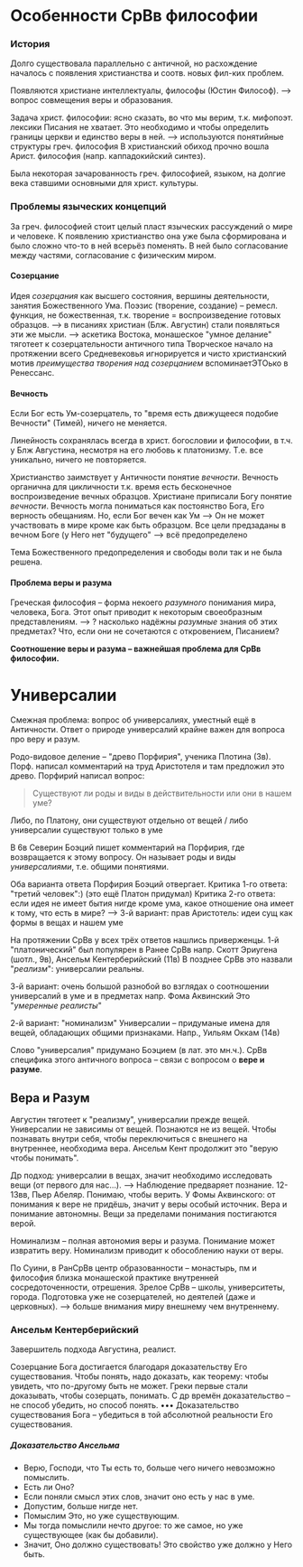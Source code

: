 # Особенности СрВв философии

### История

Долго существовала параллельно с античной, но расхождение началось с появления христианства и соотв. новых фил-ких проблем.

Появляются христиане интеллектуалы, философы (Юстин Философ).
--> вопрос совмещения веры и образования.

Задача христ. философии: ясно сказать, во что мы верим,
т.к. мифопоэт. лексики Писания не хватает.
Это необходимо и чтобы определить границы церкви и единство веры в ней.
--> используются понятийные структуры греч. философия
В христианский обиход прочно вошла Арист. философия (напр. каппадокийский синтез).


Была некоторая зачарованность греч. философией, языком, на долгие века ставшими основными для христ. культуры.


### Проблемы языческих концепций
За греч. философией стоит целый пласт языческих рассуждений о мире и человеке.
К появлению христианство она уже была сформирована и было сложно что-то в ней всерьёз поменять.
В ней было согласование между частями, согласование с физическим миром.

#### Созерцание
Идея _созерцания_ как высшего состояния, вершины деятельности, занятия Божественного Ума.
Поэзис (творение, создание) – ремесл. функция, не божественная, т.к. творение = воспроизведение готовых образцов.
--> в писаниях христиан (Блж. Августин) стали появляться эти же мысли.
--> аскетика Востока, монашеское "умное делание" тяготеет к созерцательности античного типа
Творческое начало на протяжении всего Средневековья игнорируется и чисто христианский мотив _преимущества творения над созерцанием_ вспоминаетЭТОько в Ренессанс.

#### Вечность
Если Бог есть Ум-созерцатель, то "время есть движущееся подобие Вечности" (Тимей), ничего не меняется.

Линейность сохранялась всегда в христ. богословии и философии, в т.ч. у Блж Августина, несмотря на его любовь к платонизму.
Т.е. все уникально, ничего не повторяется.

Христианство заимствует у Античности понятие _вечности_.
Вечность органична для цикличности т.к. время есть бесконечное воспроизведение вечных образцов.
Христиане приписали Богу понятие _вечности_.
Вечность могла пониматься как постоянство Бога, Его верность обещаниям.
Но, если Бог вечен как Ум
--> Он не может участвовать в мире кроме как быть образцом.
Все цели предзаданы в вечном Боге (у Него нет "будущего"
--> всё предопределено

Тема Божественного предопределения и свободы воли так и не была решена.


#### Проблема веры и разума
Греческая философия – форма некоего _разумного_ понимания мира, человека, Бога.
Этот опыт приводит к некоторым своеобразным представлениям.
--> ? насколько надёжны _разумные_ знания об этих предметах?
Что, если они не сочетаются с откровением, Писанием?

**Соотношение веры и разума – важнейшая проблема для СрВв философии.**


# Универсалии
Смежная проблема: вопрос об универсалиях, уместный ещё в Античности.
Ответ о природе универсалий крайне важен для вопроса про веру и разум.


Родо-видовое деление – "древо Порфирия", ученика Плотина (3в).
Порф. написал комментарий на труд Аристотеля и там предложил это древо.
Порфирий написал вопрос: 

> Существуют ли роды и виды в действительности или они в нашем уме?

Либо, по Платону, они существуют отдельно от вещей / либо универсалии существуют только в уме

В 6в Северин Боэций пишет комментарий на Порфирия, где возвращается к этому вопросу.
Он называет роды и виды _универсалиями_, т.е. общими понятиями.

Оба варианта ответа Порфирия Боэций отвергает.
Критика 1-го ответа: "третий человек":) (это ещё Платон придумал)
Критика 2-го ответа: если идея не имеет бытия нигде кроме ума, какое отношение она имеет к тому, что есть в мире?
--> 3-й вариант: прав Аристотель: идеи сущ как формы в вещах и нашем уме


На протяжении СрВв у всех трёх ответов нашлись приверженцы.
1-й "платонический" был популярен в Ранее СрВв
напр. Скотт Эриугена (шотл., 9в), Ансельм Кентерберийский (11в)
В позднее СрВв это назвали "_реализм_": универсалии реальны.

3-й вариант: очень большой разнобой во взглядах о соотношении универсалий в уме и в предметах
напр. Фома Аквинский
Это "_умеренные реалисты_"

2-й вариант: "номинализм"
Универсалии –  придуманые имена для вещей, обладающих общими признаками.
Напр., Уильям Оккам (14в)

Слово "универсалия" придумано Боэцием (в лат. это мн.ч.).
СрВв специфика этого античного вопроса – связи с вопросом о **вере и разуме**.

## Вера и Разум
Августин тяготеет к "реализму", универсалии прежде вещей.
Универсалии не зависимы от вещей.
Познаются не из вещей.
Чтобы познавать внутри себя, чтобы переключиться с внешнего на внутреннее, необходима вера.
Ансельм Кент продолжит это "верую чтобы понимать".

Др подход: универсалии в вещах, значит необходимо исследовать вещи (от первого для нас…).
--> Наблюдение предваряет познание.
12-13вв, Пьер Абеляр.
Понимаю, чтобы верить.
У Фомы Аквинского: от понимания к вере не придёшь, значит у веры особый источник.
Вера и понимание автономны.
Вещи за пределами понимания постигаются верой.

Номинализм – полная автономия веры и разума.
Понимание может извратить веру.
Номинализм приводит к обособлению науки от веры.

По Суини, в РанСрВв центр образованности – монастырь, пм и философия близка монашеской практике внутренней сосредоточенности, отрешения.
Зрелое СрВв – школы, университеты, города. 
Подготовка уже не созерцателей, но деятелей (даже и церковных).
--> больше внимания миру внешнему чем внутреннему.


### Ансельм Кентерберийский
Завершитель подхода Августина, реалист.

Созерцание Бога достигается благодаря доказательству Его существования.
Чтобы понять, надо доказать, как теорему: чтобы увидеть, что по-другому быть не может.
Греки первые стали доказывать, чтобы созерцать, понимать.
С др времён доказательство – не способ убедить, но способ понять.
••• Доказательство существования Бога – убедиться в той абсолютной реальности Его существования.

##### Доказательство Ансельма
* Верю, Господи, что Ты есть то, больше чего ничего невозможно помыслить.
* Есть ли Оно?
* Если поняли смысл этих слов, значит оно есть у нас в уме.
* Допустим, больше нигде нет.
* Помыслим Это, но уже существующим.
* Мы тогда помыслили нечто другое: то же самое, но уже существующее (как бы добавили).
* Значит, Оно должно существовать! Это свойство уже должно у Него быть.


